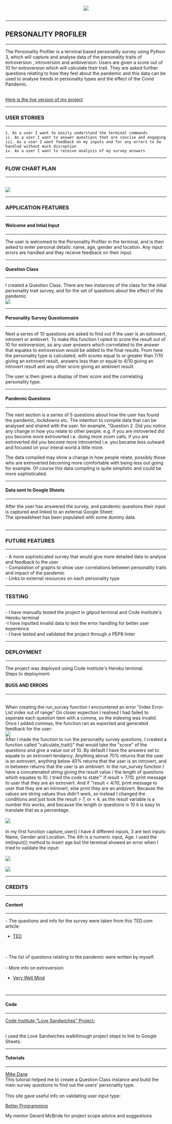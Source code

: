 
<br>
<center><img src="assets/personality-profiler.png"></center>
<br>
<hr>

## PERSONALITY PROFILER
<hr>

The Personality Profiler is a terminal based personality survey using Python 3, which will capture and analyse data of the personality traits of extroversion , introversion and ambiversion. Users are given a score out of 10 for extroversion which will calculate their trait. They are asked further questions relating to how they feel about the pandemic and this data can be used to analyse trends in personality types and the effect of the Covid Pandemic.
<br>
<br>

[Here is the live version of my project]()
<hr>

### USER STORIIES
<hr>

    i. As a user I want to easily understand the terminal commands
    ii. As a user I want to answer questions that are concise and engaging
    iii. As a user I want feedback on my inputs and for any errors to be handled without much disruption
    iv. As a user I want to receive analysis of my survey answers
<hr>

### FLOW CHART PLAN
<hr>
<br>
<img src="assets/flow-chart.png">
<br>
<hr>

### APPLICATION FEATURES
<hr>

#### Welcome and Intial Input
<hr>
The user is welcomed to the Personality Profiler in the terminal, and is then asked to enter personal details: name, age, gender and location.  Any input errors are handled and they receive feedback on their input.
<br>
<hr>

#### Question Class
<hr>
I created a Question Class. There are two instances of the class for the intial personality trait survey, and for the set of questions about the effect of the pandemic
<br>

<img src="assets/class.png">
<br>
<hr>

#### Personality Survey Questionnaire
<hr>
Next a series of 10 questions are asked to find out if the user is an extrovert, introvert or ambivert. To make this function I opted to score the result out of 10 for extroversion, so any user answers which corrrelated to the answer that equates to extroversion would be added to the final results. From here the personality type is calculated, with scores equal to or greater than 7/10 giving an extrovert result, answers less than or equal to 4/10 giving an introvert result and any other score giving an ambivert result.

The user is then given a display of their score and the correlating personality type.
<br>
<hr>

#### Pandemic Questions
<hr>
The next section is a series of 5 questions about how the user has found the pandemic, lockdowns etc. The intention to compile data that can be analysed and shared with the user. for example, "Question 2. Did you notice any change in how you relate to other people. e.g. if you are introverted did you become more extroverted i.e. doing more zoom calls, if you are extroverted did you become more introverted i.e. you became less outward and focused on your interal world a little more.

The data compiled may show a change in how people relate, possibly those who are extroverted becoming more comfortable with being less out going for example. Of course this data compiling is quite simplistic and could be more sophisticated. 
<br>
<hr>

#### Data sent to Google Sheets
<hr>
After the user has answered the survey, and pandemic questions their input is captured and linked to an external Google Sheet:
<br>
<img>
<br>
The spreadsheet has been populated with some dummy data.

<br>
<br>
<hr>

### FUTURE FEATURES
<hr>
 - A more sophisticated survey that would give more detailed data to analyse and feedback to the user
<br>
 - Compilation of graphs to show user correlations between personality traits and impact of the pandemic
<br>
 - Links to external resources on each personality type
<br>
<hr>

### TESTING
<hr>
- I have manually tested the project in gitpod terminal and Code Institute's Heroku terminal
<br>
-I have inputted invalid data to test the error handling for better user experience
<br>
- I have tested and validated the project through a PEP8 linter
<br>
<hr>

### DEPLOYMENT
<hr>
The project was deployed using Code Institute's Heroku terminal.
<br>
Steps to deployment:
<br>


#### BUGS AND ERRORS
<hr>
<br>
When creating the run_survey function I encountered an error "Index Error: List index out of range" On closer expection I realised I had failed to seperate each question item with a comma, so the indexing was invalid. Once I added commas, the function ran as expected and generated feedback for the user:

<br>
<img src="assets/error1.png">
<br>
After I made the function to run the personality survey questions, I created a function called "calculate_trait()" that would take the "score" of the questions and give a value out of 10. By default I have the answers set to equate to an extrovert tendancy. Anything above 70% returns that the user is an extrovert, anything below 40% returns that the user is an introvert, and in between returns that the user is an ambivert. In the run_survey function I have a concatenated string giving the result value / the length of questions which equates to 10. I tried the code to state'" if result > 7/10, print message to user that they are an extrovert. And if "result < 4/10, print message to user that they are an introvert, else print they are an ambivert. Because the values are string values thus didn't work, so instead I changed the conditions and just took the result > 7, or < 4, as the result variable is a number this works, and because the length or questions is 10 it is easy to translate that as a percentage.
<br>
<br>
<img src="assets/error2.png">
<br>
<br>
In my first function capture_user() I have 4 different inputs, 3 are text inputs:
Name, Gender and Location. The 4th is a numeric input, Age. I used the int(input()) method to insert age but the terminal showed an error when I tried to validate the input:
<br>
<br>
<img src="assets/int-input.png">
<br>
<br>
<img src="assets/isdigiterror.png">
<hr>

### CREDITS
<hr>

#### Content
<hr>
- The questions and info for the survey were taken from this TED.com article:
<br>

- [TED]('https://ideas.ted.com/quiz-are-you-an-extrovert-introvert-or-ambivert/')
<br>
<br>
- The list of questions relating to the pandemic were written by myself.
<br>
<br>
- More info on extroversion:
<br>

- [Very Well Mind]('https://www.verywellmind.com/what-is-extroversion-2795994')
<br>
<hr>

#### Code
<hr>

[Code Institute "Love Sandwiches" Project:](https://github.com/Code-Institute-Solutions/love-sandwiches-p5-sourcecode)

<br>
I used the Love Sandwiches walkthrough project steps to link to Google Sheets.
<br>
<hr>

#### Tutorials
<hr>

[Mike Dane]("https://www.youtube.com/watch?v=SgQhwtIoQ7o") 
<br>
This tutorial helped me to create a Question Class instance and build the main survey questions to find out the users' personality type.
<br>
<br>
This site gave useful info on validating user input type:
<br>

[Better Programming]("https://betterprogramming.pub/how-you-make-sure-input-is-the-type-you-want-it-to-be-in-python-521f3565a66d")
<br>

My mentor Gerard McBride for project scope advice and suggestions








